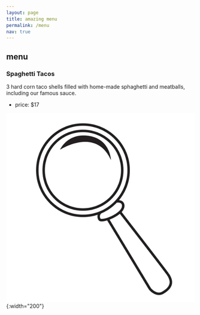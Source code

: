 ```yaml
---
layout: page
title: amazing menu
permalink: /menu
nav: true
---
```


## menu
### Spaghetti Tacos
3 hard corn taco shells filled with home-made sphaghetti and meatballs, including our famous sauce.
- price: $17

![lettuce](assets/images/magnifying-glass-logo.jpeg){:width="200"}
